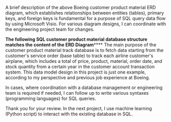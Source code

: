 A brief description of the above Boeing customer product material ERD diagram, which establishes relationships between entities (tables), primary keys, and foreign keys is fundamental for a purpose of SQL query data flow by using Microsoft Visio.
For various diagram designs, I can coordinate with the engineering project team for changes.

   **************The following SQL customer product material database structure matches the content of the ERD Diagram****************** 
The main purpose of the customer product material track database is to fetch data starting from the customer's service order (base table) to track each airline customer's airplane, which includes a total of price, product, material, order date, and stock quantity from a certain year in the customer account transaction system. This data model design in this project is just one example, according to my perspective and previous job experience at Boeing. 

In cases, where coordination with a database management or engineering team is required if needed, I can follow up to write various syntaxes (programming languages) for SQL queries.

Thank you for your review. In the next project, I use machine learning (Python script) to interact with the existing database in SQL.  
